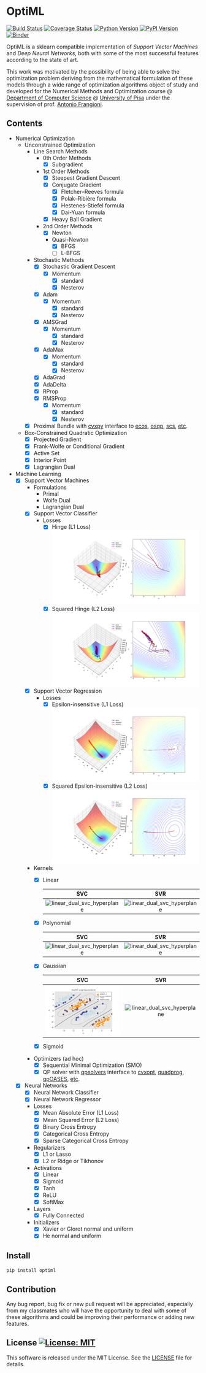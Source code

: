 # OptiML
[![Build Status](https://travis-ci.com/dmeoli/optiml.svg?branch=master)](https://travis-ci.com/dmeoli/optiml) 
[![Coverage Status](https://coveralls.io/repos/github/dmeoli/optiml/badge.svg?branch=master)](https://coveralls.io/github/dmeoli/optiml?branch=master) 
[![Python Version](https://img.shields.io/badge/python-3.6%20%7C%203.7%20%7C%203.8%20%7C%203.9-blue)](https://img.shields.io/badge/python-3.6%20%7C%203.7%20%7C%203.8%20%7C%203.9-blue) 
[![PyPI Version](https://img.shields.io/pypi/v/optiml.svg?color=blue)](https://pypi.org/project/optiml/)
[![Binder](https://mybinder.org/badge_logo.svg)](https://mybinder.org/v2/gh/dmeoli/optiml/master)

OptiML is a sklearn compatible implementation of *Support Vector Machines* and *Deep Neural Networks*, 
both with some of the most successful features according to the state of art.

This work was motivated by the possibility of being able to solve the optimization problem deriving from the mathematical 
formulation of these models through a wide range of optimization algorithms object of study and developed for the 
Numerical Methods and Optimization course  @ [Department of Computer Science](https://www.di.unipi.it/en/) @ 
[University of Pisa](https://www.unipi.it/index.php/english) under the supervision of prof. [Antonio Frangioni](http://pages.di.unipi.it/frangio/).

## Contents

- Numerical Optimization
    - Unconstrained Optimization
        - Line Search Methods
            - 0th Order Methods
                - [x] Subgradient
            - 1st Order Methods
                - [x] Steepest Gradient Descent
                - [x] Conjugate Gradient
                    - [x] Fletcher–Reeves formula
                    - [x] Polak–Ribière formula
                    - [x] Hestenes-Stiefel formula
                    - [x] Dai-Yuan formula
                - [x] Heavy Ball Gradient
            - 2nd Order Methods
                - [x] Newton
                - Quasi-Newton
                    - [x] BFGS
                    - [ ] L-BFGS
        - Stochastic Methods
            - [x] Stochastic Gradient Descent
                - [x] Momentum
                    - [x] standard
                    - [x] Nesterov
            - [x] Adam
                - [x] Momentum
                    - [x] standard
                    - [x] Nesterov
            - [x] AMSGrad
                - [x] Momentum
                    - [x] standard
                    - [x] Nesterov
            - [x] AdaMax
                - [x] Momentum
                    - [x] standard
                    - [x] Nesterov
            - [x] AdaGrad
            - [x] AdaDelta
            - [x] RProp
            - [x] RMSProp
                - [x] Momentum
                    - [x] standard
                    - [x] Nesterov
        - [x] Proximal Bundle with [cvxpy](https://github.com/cvxgrp/cvxpy) interface to 
          [ecos](https://github.com/embotech/ecos), [osqp](https://github.com/oxfordcontrol/osqp), 
          [scs](https://github.com/cvxgrp/scs), [etc](https://www.cvxpy.org/tutorial/advanced/index.html#choosing-a-solver).
    - Box-Constrained Quadratic Optimization
        - [x] Projected Gradient
        - [x] Frank-Wolfe or Conditional Gradient
        - [x] Active Set
        - [x] Interior Point
        - [x] Lagrangian Dual

- Machine Learning
    - [x] Support Vector Machines
        - Formulations
            - Primal
            - Wolfe Dual
            - Lagrangian Dual
        - [x] Support Vector Classifier
            - Losses
                - [x] Hinge (L1 Loss) ![l1_svc_loss](notebooks/optimization/tex/img/l1_svc_loss.png)
                - [x] Squared Hinge (L2 Loss) ![l2_svc_loss](notebooks/optimization/tex/img/l2_svc_loss.png)
        - [x] Support Vector Regression
            - Losses
                - [x] Epsilon-insensitive (L1 Loss) ![l1_svr_loss](notebooks/optimization/tex/img/l1_svr_loss.png)
                - [x] Squared Epsilon-insensitive (L2 Loss) ![l2_svr_loss](notebooks/optimization/tex/img/l2_svr_loss.png)
        - Kernels
            - [x] Linear
                
                | SVC          | SVR          |
                |    :----:    |    :----:    |
                | ![linear_dual_svc_hyperplane](notebooks/optimization/tex/img/linear_dual_svc_hyperplane.png) | ![linear_dual_svc_hyperplane](notebooks/optimization/tex/img/linear_dual_svr_hyperplane.png) |
                
            - [x] Polynomial
                 
                | SVC          | SVR          |
                |    :----:    |    :----:    |
                | ![linear_dual_svc_hyperplane](notebooks/optimization/tex/img/poly_dual_svc_hyperplane.png) | ![linear_dual_svc_hyperplane](notebooks/optimization/tex/img/poly_dual_svr_hyperplane.png) |              
                
            - [x] Gaussian
                
                | SVC          | SVR          |
                |    :----:    |    :----:    |
                | ![linear_dual_svc_hyperplane](notebooks/optimization/tex/img/gaussian_dual_svc_hyperplane.png) | ![linear_dual_svc_hyperplane](notebooks/optimization/tex/img/gaussian_dual_svr_hyperplane.png) |
                
            - [x] Sigmoid
        - Optimizers (ad hoc)
            - [x] Sequential Minimal Optimization (SMO)
            - [x] QP solver with [qpsolvers](https://github.com/stephane-caron/qpsolvers) interface to 
            [cvxopt](https://github.com/cvxopt/cvxopt), [quadprog](https://github.com/rmcgibbo/quadprog), 
            [qpOASES](https://github.com/coin-or/qpOASES), [etc](https://github.com/stephane-caron/qpsolvers#solvers).
    - [x] Neural Networks
        - [x] Neural Network Classifier
        - [x] Neural Network Regressor
        - Losses
            - [x] Mean Absolute Error (L1 Loss)
            - [x] Mean Squared Error (L2 Loss)
            - [x] Binary Cross Entropy
            - [x] Categorical Cross Entropy
            - [x] Sparse Categorical Cross Entropy
        - Regularizers
            - [x] L1 or Lasso
            - [x] L2 or Ridge or Tikhonov
        - Activations
            - [x] Linear
            - [x] Sigmoid
            - [x] Tanh
            - [x] ReLU
            - [x] SoftMax
        - Layers
            - [x] Fully Connected
        - Initializers
            - [x] Xavier or Glorot normal and uniform
            - [x] He normal and uniform

## Install

```
pip install optiml
```

## Contribution

Any bug report, bug fix or new pull request will be appreciated, especially from my classmates who will have the 
opportunity to deal with some of these algorithms and could be improving their performance or adding new features.

## License [![License: MIT](https://img.shields.io/badge/License-MIT-yellow.svg)](https://opensource.org/licenses/MIT)

This software is released under the MIT License. See the [LICENSE](LICENSE) file for details.
